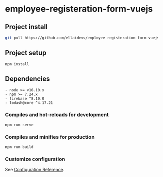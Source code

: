 # employee-registeration-form-vuejs

## Project install
```bash
git pull https://github.com/ellaidevs/employee-registeration-form-vuejs.git
```

## Project setup
```
npm install
```

## Dependencies
```
- node >= v16.10.x
- npm >= 7.24.x
- firebase ^8.10.0
- lodash@core ^4.17.21
```

### Compiles and hot-reloads for development
```
npm run serve
```

### Compiles and minifies for production
```
npm run build
```

### Customize configuration
See [Configuration Reference](https://cli.vuejs.org/config/).
